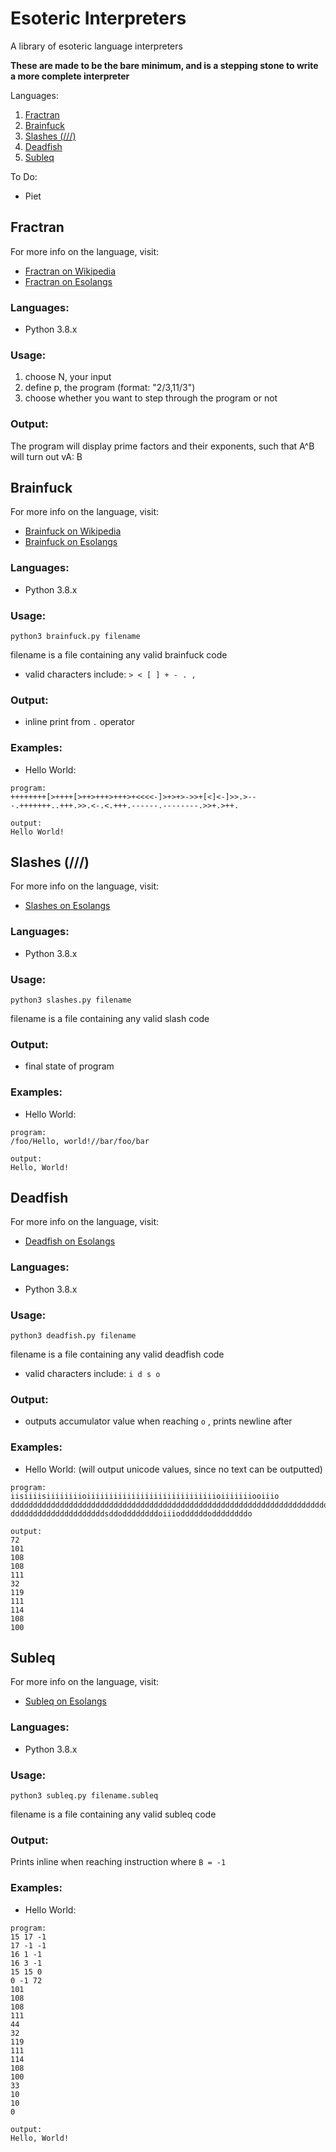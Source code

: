 # Esoteric Interpreters

A library of esoteric language interpreters

**These are made to be the bare minimum, and is a stepping stone to write a more complete interpreter**

Languages:
1. [Fractran](#fractran)
2. [Brainfuck](#brainfuck)
3. [Slashes (///) ](#slashes)
4. [Deadfish](#deadfish)
5. [Subleq](#subleq)

To Do:
* Piet

<a name="fractran"></a>
## Fractran

For more info on the language, visit: 
* [Fractran on Wikipedia](https://en.wikipedia.org/wiki/FRACTRAN)
* [Fractran on Esolangs](https://esolangs.org/wiki/Fractran)

### Languages:

* Python 3.8.x

### Usage:

1. choose N, your input
2. define p, the program (format: "2/3,11/3")
3. choose whether you want to step through the program or not

### Output:

The program will display prime factors and their exponents, such that A^B will turn out vA: B


<a name="brainfuck"></a>
## Brainfuck

For more info on the language, visit: 
* [Brainfuck on Wikipedia](https://en.wikipedia.org/wiki/Brainfuck)
* [Brainfuck on Esolangs](https://esolangs.org/wiki/Brainfuck)

### Languages:

* Python 3.8.x

### Usage:

```
python3 brainfuck.py filename
```
filename is a file containing any valid brainfuck code
* valid characters include: `> < [ ] + - . ,`

### Output:

* inline print from `.` operator

### Examples:

* Hello World:
```
program:
++++++++[>++++[>++>+++>+++>+<<<<-]>+>+>->>+[<]<-]>>.>---.+++++++..+++.>>.<-.<.+++.------.--------.>>+.>++.

output:
Hello World!
```


<a name="slashes"></a>
## Slashes (///)

For more info on the language, visit: 
* [Slashes on Esolangs](https://esolangs.org/wiki////)

### Languages:

* Python 3.8.x

### Usage:

```
python3 slashes.py filename
```
filename is a file containing any valid slash code
### Output:

* final state of program

### Examples:

* Hello World:
```
program:
/foo/Hello, world!//bar/foo/bar

output:
Hello, World!
```

<a name="deadfish"></a>
## Deadfish

For more info on the language, visit: 
* [Deadfish on Esolangs](https://esolangs.org/wiki/Deadfish)

### Languages:

* Python 3.8.x

### Usage:

```
python3 deadfish.py filename
```
filename is a file containing any valid deadfish code
* valid characters include: `i d s o`
### Output:

* outputs accumulator value when reaching `o` , prints newline after

### Examples:

* Hello World: (will output unicode values, since no text can be outputted)
```
program:
iisiiiisiiiiiiiioiiiiiiiiiiiiiiiiiiiiiiiiiiiiioiiiiiiiooiiio
dddddddddddddddddddddddddddddddddddddddddddddddddddddddddddddddddddddddddddddddo
dddddddddddddddddddddsddoddddddddoiiioddddddoddddddddo

output:
72
101
108
108
111
32
119
111
114
108
100
```


<a name="subleq"></a>
## Subleq

For more info on the language, visit: 
* [Subleq on Esolangs](https://esolangs.org/wiki/Subleq)

### Languages:

* Python 3.8.x

### Usage:

```
python3 subleq.py filename.subleq
```
filename is a file containing any valid subleq code

### Output:

Prints inline when reaching instruction where `B = -1`

### Examples:

* Hello World:
```
program:
15 17 -1
17 -1 -1
16 1 -1
16 3 -1
15 15 0
0 -1 72
101
108
108
111
44
32
119
111
114
108
100
33
10
10
0

output:
Hello, World!
```




